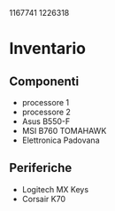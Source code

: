 1167741 
1226318 
# Inventario 
## Componenti
- processore 1 
- processore 2 
- Asus B550-F
- MSI B760 TOMAHAWK
- Elettronica Padovana
## Periferiche
- Logitech MX Keys
- Corsair K70
